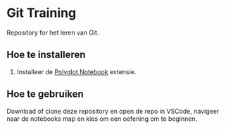 # Git Training

Repository for het leren van Git.

## Hoe te installeren

1. Installeer de [Polyglot Notebook](https://marketplace.visualstudio.com/items?itemName=ms-dotnettools.dotnet-interactive-vscode) extensie.

## Hoe te gebruiken

Download of clone deze repository en open de repo in VSCode, navigeer naar de notebooks map en kies om een oefening om te beginnen.